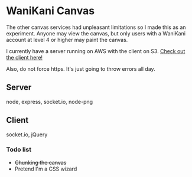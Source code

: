 # WaniKani Canvas

The other canvas services had unpleasant limitations so I made this as an experiment. Anyone may view the canvas, but only users with a WaniKani account at level 4 or higher may paint the canvas.

I currently have a server running on AWS with the client on S3.
[Check out the client here!](http://s3.amazonaws.com/ccookfstuff/wkcanvas/index.html)

Also, do not force https. It's just going to throw errors all day.

## Server

node, express, socket.io, node-png

## Client

socket.io, jQuery       

### Todo list

* ~~Chunking the canvas~~
* Pretend I'm a CSS wizard
